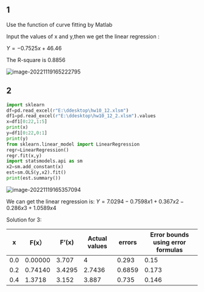 ## 1 

Use the function of curve fitting by Matlab

Input the values of x and y,then we get the linear regression :

$Y=-0.7525x+46.46$

The R-square is $0.8856$

![image-20221119165222795](C:\Users\master\AppData\Roaming\Typora\typora-user-images\image-20221119165222795.png)

## 2

```python
import sklearn
df=pd.read_excel(r"E:\ddesktop\hw10_12.xlsm")
df1=pd.read_excel(r"E:\ddesktop\hw10_12_2.xlsm").values
x=df1[0:22,1:5]
print(x)
y=df1[0:22,0:1]
print(y)
from sklearn.linear_model import LinearRegression
regr=LinearRegression()
regr.fit(x,y)
import statsmodels.api as sm
x2=sm.add_constant(x)
est=sm.OLS(y,x2).fit()
print(est.summary())

```

![image-20221119165357094](C:\Users\master\AppData\Roaming\Typora\typora-user-images\image-20221119165357094.png)

We can get the linear regression is:
$Y=7.0294-0.7598x1+0.367x2-0.286x3+1.0589x4$

Solution for 3:

| x    | F(x）   | F’(x)  | Actual values | errors | Error bounds using error formulas |
| ---- | ------- | ------ | ------------- | ------ | --------------------------------- |
| 0.0  | 0.00000 | 3.707  | 4             | 0.293  | 0.15                              |
| 0.2  | 0.74140 | 3.4295 | 2.7436        | 0.6859 | 0.173                             |
| 0.4  | 1.3718  | 3.152  | 3.887         | 0.735  | 0.146                             |